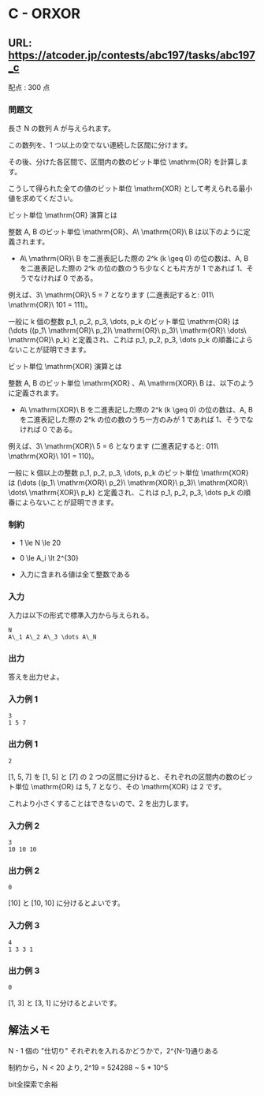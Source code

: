 # C - ORXOR 
## URL: https://atcoder.jp/contests/abc197/tasks/abc197_c 

配点 : 300 点




### 問題文

長さ N の数列 A が与えられます。  

この数列を、1 つ以上の空でない連続した区間に分けます。  

その後、分けた各区間で、区間内の数のビット単位 \mathrm{OR} を計算します。  

こうして得られた全ての値のビット単位 \mathrm{XOR} として考えられる最小値を求めてください。 




 ビット単位 \mathrm{OR} 演算とは
 

 整数 A, B のビット単位 \mathrm{OR}、A\ \mathrm{OR}\ B は以下のように定義されます。
 

* A\ \mathrm{OR}\ B を二進表記した際の 2^k (k \geq 0) の位の数は、A, B を二進表記した際の 2^k の位の数のうち少なくとも片方が 1 であれば 1、そうでなければ 0 である。



 例えば、3\ \mathrm{OR}\ 5 = 7 となります (二進表記すると: 011\ \mathrm{OR}\ 101 = 111)。  
 
 一般に k 個の整数 p\_1, p\_2, p\_3, \dots, p\_k のビット単位 \mathrm{OR} は (\dots ((p\_1\ \mathrm{OR}\ p\_2)\ \mathrm{OR}\ p\_3)\ \mathrm{OR}\ \dots\ \mathrm{OR}\ p\_k) と定義され、これは p\_1, p\_2, p\_3, \dots p\_k の順番によらないことが証明できます。 
 





 ビット単位 \mathrm{XOR} 演算とは
 

 整数 A, B のビット単位 \mathrm{XOR} 、A\ \mathrm{XOR}\ B は、以下のように定義されます。
 

* A\ \mathrm{XOR}\ B を二進表記した際の 2^k (k \geq 0) の位の数は、A, B を二進表記した際の 2^k の位の数のうち一方のみが 1 であれば 1、そうでなければ 0 である。



 例えば、3\ \mathrm{XOR}\ 5 = 6 となります (二進表記すると: 011\ \mathrm{XOR}\ 101 = 110)。  
 
 一般に k 個以上の整数 p\_1, p\_2, p\_3, \dots, p\_k のビット単位 \mathrm{XOR} は (\dots ((p\_1\ \mathrm{XOR}\ p\_2)\ \mathrm{XOR}\ p\_3)\ \mathrm{XOR}\ \dots\ \mathrm{XOR}\ p\_k) と定義され、これは p\_1, p\_2, p\_3, \dots p\_k の順番によらないことが証明できます。 
 







### 制約



* 1 \le N \le 20

* 0 \le A\_i \lt 2^{30}

* 入力に含まれる値は全て整数である









### 入力

入力は以下の形式で標準入力から与えられる。



``` 
N
A\_1 A\_2 A\_3 \dots A\_N
``` 





### 出力

答えを出力せよ。 








### 入力例 1


``` 
3
1 5 7
``` 





### 出力例 1


``` 
2
``` 

[1, 5, 7] を [1, 5] と [7] の 2 つの区間に分けると、それぞれの区間内の数のビット単位 \mathrm{OR} は 5, 7 となり、その \mathrm{XOR} は 2 です。  

これより小さくすることはできないので、2 を出力します。 







### 入力例 2


``` 
3
10 10 10
``` 





### 出力例 2


``` 
0
``` 

[10] と [10, 10] に分けるとよいです。 







### 入力例 3


``` 
4
1 3 3 1
``` 





### 出力例 3


``` 
0
``` 

[1, 3] と [3, 1] に分けるとよいです。


## 解法メモ
N - 1 個の "仕切り" それぞれを入れるかどうかで，2^{N-1}通りある

制約から，N < 20 より, 2^19 = 524288 ~ 5 * 10^5

bit全探索で余裕